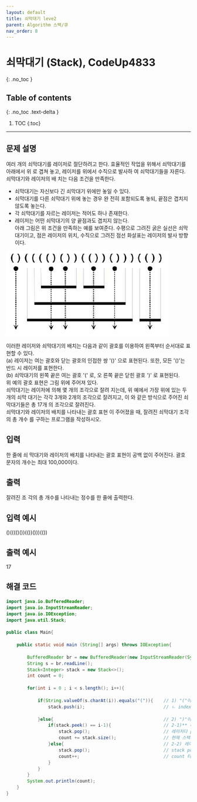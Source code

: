 ```yaml
---
layout: default
title: 쇠막대기 leve2
parent: Algorithm 스택/큐
nav_order: 8
---
```


# 쇠막대기 (Stack), CodeUp4833
{: .no_toc }

## Table of contents
{: .no_toc .text-delta }

1. TOC
{:toc}
---

## 문제 설명

여러 개의 쇠막대기를 레이저로 절단하려고 한다. 효율적인 작업을 위해서 쇠막대기를 아래에서 위 로 겹쳐 놓고, 레이저를 위에서 수직으로 발사하 여 쇠막대기들을 자른다. 쇠막대기와 레이저의 배 치는 다음 조건을 만족한다.  
- 쇠막대기는 자신보다 긴 쇠막대기 위에만 놓일 수 있다.  
- 쇠막대기를 다른 쇠막대기 위에 놓는 경우 완 전히 포함되도록 놓되, 끝점은 겹치지 않도록 놓는다.  
- 각 쇠막대기를 자르는 레이저는 적어도 하나 존재한다.  
- 레이저는 어떤 쇠막대기의 양 끝점과도 겹치지 않는다.  
아래 그림은 위 조건을 만족하는 예를 보여준다. 수평으로 그려진 굵은 실선은 쇠막대기이고, 점은 레이저의 위치, 수직으로 그려진 점선 화살표는 레이저의 발사 방향이다.  

![](/assets/images/algorithm/ironBar.png)

이러한 레이저와 쇠막대기의 배치는 다음과 같이 괄호를 이용하여 왼쪽부터 순서대로 표현할 수 있다.  
(a) 레이저는 여는 괄호와 닫는 괄호의 인접한 쌍 '()' 으로 표현된다. 또한, 모든 '()'는 반드 시 레이저를 표현한다.  
(b) 쇠막대기의 왼쪽 끝은 여는 괄호 '(' 로, 오 른쪽 끝은 닫힌 괄호 ')' 로 표현된다.  
위 예의 괄호 표현은 그림 위에 주어져 있다.  
쇠막대기는 레이저에 의해 몇 개의 조각으로 잘려 지는데, 위 예에서 가장 위에 있는 두 개의 쇠막 대기는 각각 3개와 2개의 조각으로 잘려지고, 이 와 같은 방식으로 주어진 쇠막대기들은 총 17개 의 조각으로 잘려진다.  
쇠막대기와 레이저의 배치를 나타내는 괄호 표현 이 주어졌을 때, 잘려진 쇠막대기 조각의 총 개수 를 구하는 프로그램을 작성하시오.  

## 입력

한 줄에 쇠 막대기와 레이저의 배치를 나타내는 괄호 표현이 공백 없이 주어진다. 괄호 문자의 개수는 최대 100,000이다.  

## 출력

잘려진 조 각의 총 개수를 나타내는 정수를 한 줄에 출력한다.

## 입력 예시

()(((()())(())()))(())

## 출력 예시

17

## 해결 코드
```java
import java.io.BufferedReader;
import java.io.InputStreamReader;
import java.io.IOException;
import java.util.Stack;

public class Main{

    public static void main (String[] args) throws IOException{

        BufferedReader br = new BufferedReader(new InputStreamReader(System.in));
        String s = br.readLine();
        Stack<Integer> stack = new Stack<>();
        int count = 0;

        for(int i = 0 ; i < s.length(); i++){

            if(String.valueOf(s.charAt(i)).equals("(")){    // 1) "("이 들어온다면 == 쇠막대기 시작점
                stack.push(i);                              // ㄴ index i를 push

            }else{                                          // 2) ")"이 들어온다면
                if(stack.peek() == i-1){                    // 2-1)** 바로 전것이 전 인덱스인가?
                    stack.pop();                            // 레이저다 pop;
                    count += stack.size();                  // 현재 스택의 사이즈를 count에 더하기 (한줄 쭉 짤려나간거?)
                }else{                                      // 2-2) 레이저가 아니다. == 쇠막대기 끝점
                    stack.pop();                            // stack pop;
                    count++;                                // count 터 1을 늘림 (어렵다)
                }
            }
        }
        System.out.println(count);
    }
}
```